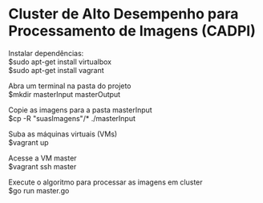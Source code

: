 <h1>Cluster de Alto Desempenho para Processamento de Imagens (CADPI)</h1>

<p>Instalar dependências:<br>
$sudo apt-get install virtualbox<br>
$sudo apt-get install vagrant</p>


<p>Abra um terminal na pasta do projeto<br>
$mkdir masterInput masterOutput</p>

<p>Copie as imagens para a pasta masterInput<br>
$cp -R "suasImagens"/* ./masterInput</p>

<p>Suba as máquinas virtuais (VMs)<br>
$vagrant up</p>

<p>Acesse a VM master<br>
$vagrant ssh master</p>

<p>Execute o algoritmo para processar as imagens em cluster<br>
$go run master.go</p>
